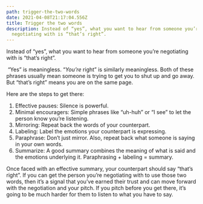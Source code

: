 ```yaml
---
path: trigger-the-two-words
date: 2021-04-08T21:17:04.556Z
title: Trigger the two words
description: Instead of “yes”, what you want to hear from someone you’re
  negotiating with is “that’s right”.
---
```

Instead of “yes”, what you want to hear from someone you’re negotiating with is “that’s right”.

 “Yes” is meaningless. “*You’re* right” is similarly meaningless. Both of these phrases usually mean someone is trying to get you to shut up and go away. But “that’s right” means you are on the same page.

Here are the steps to get there:

1. Effective pauses: Silence is powerful.
2. Minimal encouragers: Simple phrases like “uh-huh” or “I see” to let the person know you’re listening.
3. Mirroring: Repeat back the words of your counterpart.
4. Labeling: Label the emotions your counterpart is expressing.
5. Paraphrase: Don’t just mirror. Also, repeat back what someone is saying in your own words.
6. Summarize: A good summary combines the meaning of what is said and the emotions underlying it. Paraphrasing + labeling = summary.

Once faced with an effective summary, your counterpart should say “that’s right”. If you can get the person you’re negotiating with to use those two words, then it’s a signal that you’ve earned their trust and can move forward with the negotiation and your pitch. If you pitch before you get there, it’s going to be much harder for them to listen to what you have to say.